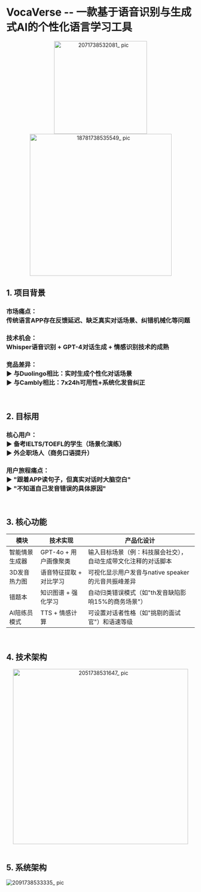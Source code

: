 # VocaVerse -- 一款基于语音识别与生成式AI的个性化语言学习工具


<center>
    <img width="248" alt="2071738532081_ pic" src="https://github.com/user-attachments/assets/eaef656a-8957-4dc4-9ed2-8df3ed56cf0d" />

<img width="379" alt="18781738535549_ pic" src="https://github.com/user-attachments/assets/167b4a41-65e9-4110-8944-c1fe9e9376da" />


</center>

## 1. 项目背景
### 市场痛点：<br> 传统语言APP存在反馈延迟、缺乏真实对话场景、纠错机械化等问题
### 技术机会：<br> Whisper语音识别 + GPT-4对话生成 + 情感识别技术的成熟
### 竞品差异：<br> ▶ 与Duolingo相比：实时生成个性化对话场景 <br> ▶ 与Cambly相比：7x24h可用性+系统化发音纠正
<br>


## 2. 目标用
### 核心用户：<br> ▶ 备考IELTS/TOEFL的学生（场景化演练）<br> ▶ 外企职场人（商务口语提升）
### 用户旅程痛点：<br> ▶ "跟着APP读句子，但真实对话时大脑空白"<br> ▶ "不知道自己发音错误的具体原因"
<br>


## 3. 核心功能
|模块|技术实现|产品化设计|
| ---- | ---- | ---- |
|智能情景生成器|GPT-4o + 用户画像聚类|输入目标场景（例：科技展会社交），自动生成带文化注释的对话脚本|
|3D发音热力图|语音特征提取 + 对比学习|可视化显示用户发音与native speaker的元音共振峰差异|
|错题本|知识图谱 + 强化学习|自动归类错误模式（如"th发音缺陷影响15%的商务场景"）|
|AI陪练员模式|TTS + 情感计算|可设置对话者性格（如"挑剔的面试官"）和语速等级|
<br>


## 4. 技术架构
<center>
<img width="468" alt="2051738531647_ pic" src="https://github.com/user-attachments/assets/10817315-c775-4f7e-a6f6-3a670545b789" />
</center>

<br>



## 5. 系统架构



![2091738533335_ pic](https://github.com/user-attachments/assets/261086b2-a80d-44e4-8937-a35f787843ac)


